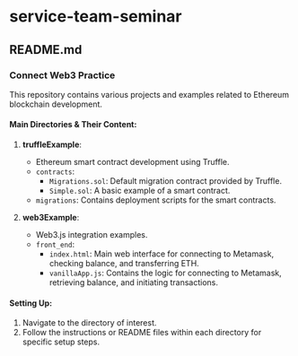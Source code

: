 # service-team-seminar
## README.md
### Connect Web3 Practice

This repository contains various projects and examples related to Ethereum blockchain development.

#### Main Directories & Their Content:

1. **truffleExample**:
   - Ethereum smart contract development using Truffle.
   - `contracts`:
     - `Migrations.sol`: Default migration contract provided by Truffle.
     - `Simple.sol`: A basic example of a smart contract.
   - `migrations`: Contains deployment scripts for the smart contracts.

2. **web3Example**:
   - Web3.js integration examples.
   - `front_end`:
     - `index.html`: Main web interface for connecting to Metamask, checking balance, and transferring ETH.
     - `vanillaApp.js`: Contains the logic for connecting to Metamask, retrieving balance, and initiating transactions.

#### Setting Up:

1. Navigate to the directory of interest.
2. Follow the instructions or README files within each directory for specific setup steps.
